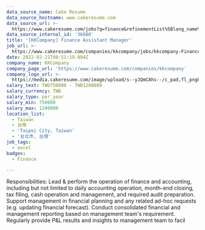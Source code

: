 ```yaml
---
data_source_name: Cake Resume
data_source_hostname: www.cakeresume.com
data_source_url: >-
  https://www.cakeresume.com/jobs?q=finance&refinementList%5Blang_name%5D%5B0%5D=English&refinementList%5Bsalary_type%5D=per_year&range%5Bsalary_range%5D%5Bmin%5D=1000000&page=3
data_source_internal_id: '36880'
title: '[KKCompany] Finance Assistant Manager'
job_url: >-
  https://www.cakeresume.com/companies/kkcompany/jobs/kkcompany-FinanceAssistantManager
date: 2022-02-21T08:51:19.894Z
company_name: KKCompany
company_page_url: 'https://www.cakeresume.com/companies/kkcompany'
company_logo_url: >-
  https://media.cakeresume.com/image/upload/s--yJQmCAhs--/c_pad,fl_png8,h_200,w_200/v1637561973/kxxyllrqxnxut3jg0vup.png
salary_text: TWD750000 - TWD1200000
salary_currency: TWD
salary_type: per_year
salary_min: 750000
salary_max: 1200000
location_list:
  - Taiwan
  - 台灣
  - 'Taipei City, Taiwan'
  - '台北市, 台灣'
job_tags:
  - excel
badges:
  - Finance

---
```


Responsibilities: Lead & perform the operation of finance and accounting, including but not limited to daily accounting operation, month-end closing, tax filing, cash operation and management, and required audit preparation. Support management in financial planning and any related ad-hoc requests (e.g. updating financial forecast). Conduct consolidated financial and management reporting based on management team's requirement. Regularly provide P&L results and insights to management team to facil